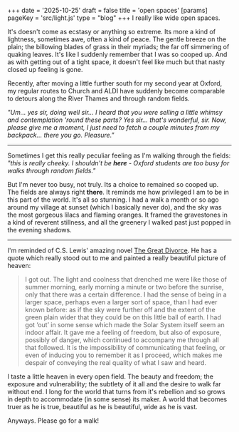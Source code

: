 +++
date = '2025-10-25'
draft = false
title = 'open spaces'
[params]
    pageKey = 'src/light.js'
    type = "blog"
+++
I really like wide open spaces.

It's doesn't come as ecstasy or anything so extreme. Its more a kind of lightness, 
sometimes awe, often a kind of peace. The gentle breeze on the plain; the billowing 
blades of grass in their myriads; the far off simmering of quaking leaves. It's
like I suddenly remember that I was so cooped up. And as with getting out of a tight
space, it doesn't feel like much but that nasty closed up feeling is gone.

Recently, after moving a little further south for my second year at Oxford,
my regular routes to Church and ALDI have suddenly become comparable to
detours along the River Thames and through random fields. 

*"Um... yes sir, doing well sir... I heard that you were selling a little whimsy and 
contemplation 'round these parts? Yes sir... that's wonderful, sir. Now, please give 
me a moment, I just need to fetch a couple minutes from my backpack... there you go.
Pleasure."*

---

Sometimes I get this really peculiar feeling as I'm walking through the fields:
*"this is really cheeky. I shouldn't be **here** - Oxford students are too busy for
walks through random fields."*

But I'm never too busy, not truly. Its a choice to remained so cooped up. The fields
are always right **there**. It reminds me how privileged I am to be in this part of
the world. It's all so stunning. I had a walk a month or so ago around my village
at sunset (which I basically never do), and the sky was the most gorgeous lilacs
and flaming oranges. It framed the gravestones in a kind of reverent stillness, and 
all the greenery I walked past just popped in the evening shadows.

---

I'm reminded of C.S. Lewis' amazing novel [The Great Divorce][1]. He has a quote which
really stood out to me and painted a really beautiful picture of heaven:

> I got out. The light and coolness that drenched me were like those of summer
> morning, early morning a minute or two before the sunrise, only that there was a
> certain difference. I had the sense of being in a larger space, perhaps even a larger sort
> of space, than I had ever known before: as if the sky were further off and the extent
> of the green plain wider that they could be on this little ball of earth. I had got ‘out’
> in some sense which made the Solar System itself seem an indoor affair. It gave me a
> feeling of freedom, but also of exposure, possibly of danger, which continued to
> accompany me through all that followed. It is the impossibility of communicating
> that feeling, or even of inducing you to remember it as I proceed, which makes me
> despair of conveying the real quality of what I saw and heard.

I taste a little heaven in every open field. The beauty and freedom; the exposure and vulnerability;
the subtlety of it all and the desire to walk far without end. I long for the world that
turns from it's rebellion and so grows in depth to accommodate (in some sense) its maker. A
world that becomes truer as he is true, beautiful as he is beautiful, wide as he is vast.

Anyways. Please go for a walk!

[1]: https://en.wikipedia.org/wiki/The_Great_Divorce

